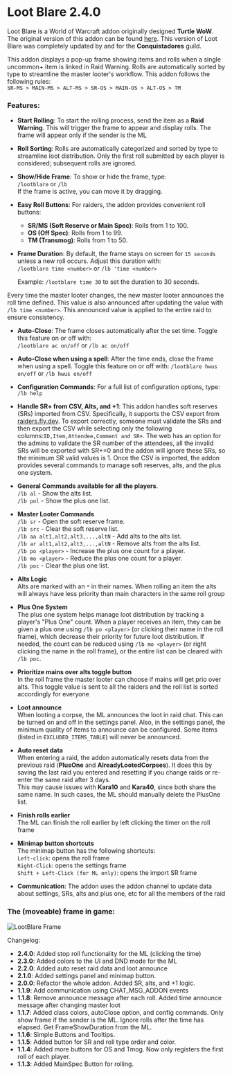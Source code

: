 # Loot Blare 2.4.0

Loot Blare is a World of Warcraft addon originally designed **Turtle WoW**. The original version of this addon can be found [here](https://github.com/MarcelineVQ/LootBlare). This version of Loot Blare was completely updated by and for the **Conquistadores** guild.

This addon displays a pop-up frame showing items and rolls when a single uncommon+ item is linked in Raid Warning. Rolls are automatically sorted by type to streamline the master looter's workflow. This addon follows the following rules:  
`SR-MS > MAIN-MS > ALT-MS > SR-OS > MAIN-OS > ALT-OS > TM`

### Features:

- **Start Rolling**: To start the rolling process, send the item as a **Raid Warning**. This will trigger the frame to appear and display rolls. The frame will appear only if the sender is the ML

- **Roll Sorting**: Rolls are automatically categorized and sorted by type to streamline loot distribution. Only the first roll submitted by each player is considered; subsequent rolls are ignored.

- **Show/Hide Frame**: To show or hide the frame, type:  
  `/lootblare` or `/lb`  
  If the frame is active, you can move it by dragging.

- **Easy Roll Buttons**: For raiders, the addon provides convenient roll buttons:

  - **SR/MS (Soft Reserve or Main Spec)**: Rolls from 1 to 100.
  - **OS (Off Spec)**: Rolls from 1 to 99.
  - **TM (Transmog)**: Rolls from 1 to 50.

- **Frame Duration**: By default, the frame stays on screen for `15 seconds` unless a new roll occurs. Adjust this duration with:  
  `/lootblare time <number>` or `/lb 'time <number>`

  Example: `/lootblare time 30` to set the duration to 30 seconds.

Every time the master looter changes, the new master looter announces the roll time defined. This value is also announced after updating the value with `/lb time <number>`. This announced value is applied to the entire raid to ensure consistency.

- **Auto-Close**: The frame closes automatically after the set time. Toggle this feature on or off with:  
  `/lootblare ac on/off` or `/lb ac on/off`

- **Auto-Close when using a spell**: After the time ends, close the frame when using a spell. Toggle this feature on or off with:
  `/lootblare hwus on/off` or `/lb hwus on/off`


- **Configuration Commands**: For a full list of configuration options, type:  
  `/lb help`

- **Handle SR+ from CSV, Alts, and +1**:
This addon handles soft reserves (SRs) imported from CSV. Specifically, it supports the CSV export from [raiders.fly.dev](https://raidres.fly.dev/). To export correctly, someone must validate the SRs and then export the CSV while selecting only the following columns:`ID,Item,Attendee,Comment and SR+`. The web has an option for the admins to validate the SR number of the attendees, all the invalid SRs will be exported with SR+=0 and the addon will ignore these SRs, so the minimum SR valid values is 1. 
Once the CSV is imported, the addon provides several commands to manage soft reserves, alts, and the plus one system.

- **General Commands available for all the players**.  
`/lb al` - Show the alts list.  
`/lb pol` - Show the plus one list.

- **Master Looter Commands**  
`/lb sr` - Open the soft reserve frame.  
`/lb src` - Clear the soft reserve list.  
`/lb aa alt1,alt2,alt3,...,altN` - Add alts to the alts list.  
`/lb ar alt1,alt2,alt3,...,altN` - Remove alts from the alts list.  
`/lb po <player>` - Increase the plus one count for a player.  
`/lb mo <player>` - Reduce the plus one count for a player.  
`/lb poc` - Clear the plus one list.  

- **Alts Logic**  
Alts are marked with an `*` in their names. When rolling an item the alts will always have less priority than main characters in the same roll group

- **Plus One System**  
The plus one system helps manage loot distribution by tracking a player's "Plus One" count. When a player receives an item, they can be given a plus one using `/lb po <player>` (or clicking their name in the roll frame), which decrease their priority for future loot distribution. If needed, the count can be reduced using `/lb mo <player>` (or right clicking the name in the roll frame), or the entire list can be cleared with `/lb poc`.

- **Prioritize mains over alts toggle button**  
In the roll frame the master looter can choose if mains will get prio over alts. This toggle value is sent to all the raiders and the roll list is sorted accordingly for everyone

- **Loot announce**  
When looting a corpse, the ML announces the loot in raid chat. This can be turned on and off in the settings panel. Also, in the settings panel, the minimum quality of items to announce can be configured. Some items (listed in `EXCLUDED_ITEMS_TABLE`) will never be announced.

- **Auto reset data**  
When entering a raid, the addon automatically resets data from the previous raid (**PlusOne** and **AlreadyLootedCorpses**). It does this by saving the last raid you entered and resetting if you change raids or re-enter the same raid after 3 days.  
This may cause issues with **Kara10** and **Kara40**, since both share the same name. In such cases, the ML should manually delete the PlusOne list.

- **Finish rolls earlier**  
The ML can finish the roll earlier by left clicking the timer on the roll frame

- **Minimap button shortcuts**  
The minimap button has the following shortcuts:  
`Left-click`: opens the roll frame  
`Right-Click`: opens the settings frame  
`Shift + Left-Click (for ML only)`: opens the import SR frame

- **Communication**: The addon uses the addon channel to update data about settings, SRs, alts and plus one, etc for all the members of the raid  

### The (moveable) frame in game:

![LootBlare Frame](./assets/lootblareframe.png)

Changelog:
- **2.4.0**: Added stop roll functionality for the ML (clicking the time)
- **2.3.0**: Added colors to the UI and DND mode for the ML
- **2.2.0**: Added auto reset raid data and loot announce
- **2.1.0**: Added settings panel and minimap button.
- **2.0.0**: Refactor the whole addon. Added SR, alts, and +1 logic.
- **1.1.9**: Add communication using CHAT_MSG_ADDON events
- **1.1.8**: Remove announce message after each roll. Added time announce message after changing master loot
- **1.1.7**: Added class colors, autoClose option, and config commands. Only show frame if the sender is the ML. Ignore rolls after the time has elapsed. Get FrameShowDuration from the ML.
- **1.1.6**: Simple Buttons and Tooltips.
- **1.1.5**: Added button for SR and roll type order and color.
- **1.1.4**: Added more buttons for OS and Tmog. Now only registers the first roll of each player.
- **1.1.3**: Added MainSpec Button for rolling.
